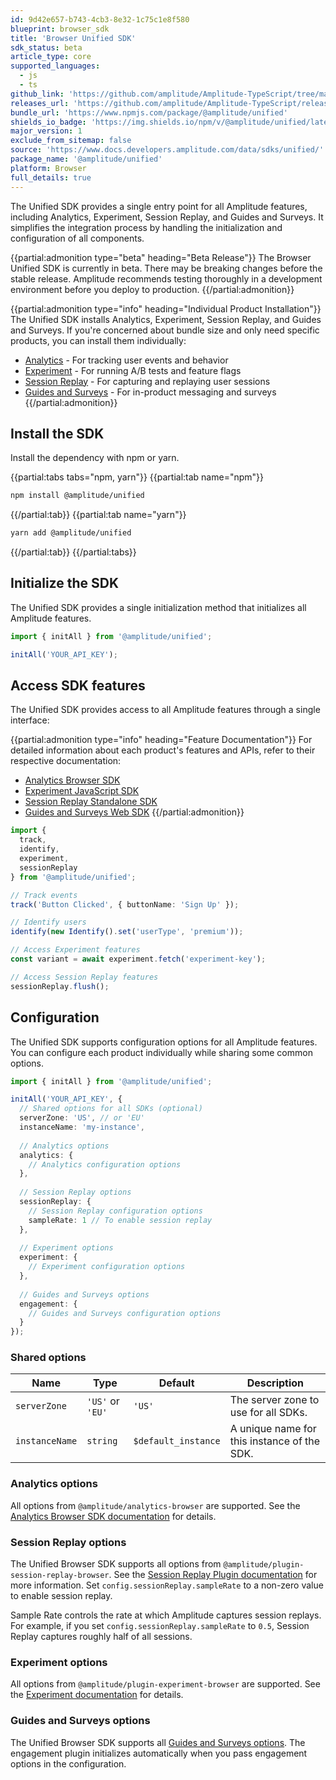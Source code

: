 ```yaml
---
id: 9d42e657-b743-4cb3-8e32-1c75c1e8f580
blueprint: browser_sdk
title: 'Browser Unified SDK'
sdk_status: beta
article_type: core
supported_languages:
  - js
  - ts
github_link: 'https://github.com/amplitude/Amplitude-TypeScript/tree/main/packages/unified'
releases_url: 'https://github.com/amplitude/Amplitude-TypeScript/releases?q=unified&expanded=true'
bundle_url: 'https://www.npmjs.com/package/@amplitude/unified'
shields_io_badge: 'https://img.shields.io/npm/v/@amplitude/unified/latest.svg'
major_version: 1
exclude_from_sitemap: false
source: 'https://www.docs.developers.amplitude.com/data/sdks/unified/'
package_name: '@amplitude/unified'
platform: Browser
full_details: true
---
```

The Unified SDK provides a single entry point for all Amplitude features, including Analytics, Experiment, Session Replay, and Guides and Surveys. It simplifies the integration process by handling the initialization and configuration of all components.

{{partial:admonition type="beta" heading="Beta Release"}}
The Browser Unified SDK is currently in beta. There may be breaking changes before the stable release. Amplitude recommends testing thoroughly in a development environment before you deploy to production.
{{/partial:admonition}}

{{partial:admonition type="info" heading="Individual Product Installation"}}
The Unified SDK installs Analytics, Experiment, Session Replay, and Guides and Surveys. If you're concerned about bundle size and only need specific products, you can install them individually:

- [Analytics](/docs/sdks/analytics/browser/browser-sdk-2) - For tracking user events and behavior
- [Experiment](/docs/sdks/experiment-sdks/experiment-javascript) - For running A/B tests and feature flags
- [Session Replay](/docs/session-replay/session-replay-standalone-sdk) - For capturing and replaying user sessions
- [Guides and Surveys](/docs/guides-and-surveys/sdk) - For in-product messaging and surveys
{{/partial:admonition}}

## Install the SDK

Install the dependency with npm or yarn.

{{partial:tabs tabs="npm, yarn"}}
{{partial:tab name="npm"}}
```bash
npm install @amplitude/unified
```
{{/partial:tab}}
{{partial:tab name="yarn"}}
```bash
yarn add @amplitude/unified
```
{{/partial:tab}}
{{/partial:tabs}}

## Initialize the SDK

The Unified SDK provides a single initialization method that initializes all Amplitude features.

```typescript
import { initAll } from '@amplitude/unified';

initAll('YOUR_API_KEY');
```

## Access SDK features

The Unified SDK provides access to all Amplitude features through a single interface:

{{partial:admonition type="info" heading="Feature Documentation"}}
For detailed information about each product's features and APIs, refer to their respective documentation:
- [Analytics Browser SDK](/docs/sdks/analytics/browser/browser-sdk-2)
- [Experiment JavaScript SDK](/docs/sdks/experiment-sdks/experiment-javascript)
- [Session Replay Standalone SDK](/docs/session-replay/session-replay-standalone-sdk)
- [Guides and Surveys Web SDK](/docs/guides-and-surveys/sdk)
{{/partial:admonition}}

```typescript
import { 
  track, 
  identify, 
  experiment, 
  sessionReplay 
} from '@amplitude/unified';

// Track events
track('Button Clicked', { buttonName: 'Sign Up' });

// Identify users
identify(new Identify().set('userType', 'premium'));

// Access Experiment features
const variant = await experiment.fetch('experiment-key');

// Access Session Replay features
sessionReplay.flush();
```

## Configuration

The Unified SDK supports configuration options for all Amplitude features. You can configure each product individually while sharing some common options.

```typescript
import { initAll } from '@amplitude/unified';

initAll('YOUR_API_KEY', {
  // Shared options for all SDKs (optional)
  serverZone: 'US', // or 'EU'
  instanceName: 'my-instance',
  
  // Analytics options
  analytics: {
    // Analytics configuration options
  },
  
  // Session Replay options
  sessionReplay: {
    // Session Replay configuration options
    sampleRate: 1 // To enable session replay
  },
  
  // Experiment options
  experiment: {
    // Experiment configuration options
  },
  
  // Guides and Surveys options
  engagement: {
    // Guides and Surveys configuration options
  }
});
```

### Shared options

|Name|Type|Default|Description|
|-|-|-|-|
|`serverZone`|`'US'` or `'EU'`|`'US'`|The server zone to use for all SDKs.|
|`instanceName`|`string`|`$default_instance`|A unique name for this instance of the SDK.|

### Analytics options

All options from `@amplitude/analytics-browser` are supported. See the [Analytics Browser SDK documentation](/docs/sdks/analytics/browser/browser-sdk-2#initialize-the-sdk) for details.

### Session Replay options

The Unified Browser SDK supports all options from `@amplitude/plugin-session-replay-browser`. See the [Session Replay Plugin documentation](/docs/session-replay/session-replay-plugin#configuration) for more information. Set `config.sessionReplay.sampleRate` to a non-zero value to enable session replay. 

Sample Rate controls the rate at which Amplitude captures session replays. For example, if you set `config.sessionReplay.sampleRate` to `0.5`, Session Replay captures roughly half of all sessions.


### Experiment options

All options from `@amplitude/plugin-experiment-browser` are supported. See the [Experiment documentation](/docs/sdks/experiment-sdks/experiment-javascript#configuration) for details.

### Guides and Surveys options

The Unified Browser SDK supports all [Guides and Surveys options](/docs/guides-and-surveys/sdk#initialize-the-sdk). The engagement plugin initializes automatically when you pass engagement options in the configuration.
